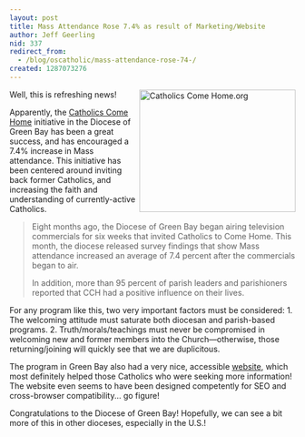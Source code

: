 ```yaml
---
layout: post
title: Mass Attendance Rose 7.4% as result of Marketing/Website
author: Jeff Geerling
nid: 337
redirect_from:
  - /blog/oscatholic/mass-attendance-rose-74-/
created: 1287073276
---
```

<p><a href="http://www.catholicscomehome.org/"><img alt="Catholics Come Home.org" src="http://www.opensourcecatholic.com/sites/opensourcecatholic.com/files/user-uploads/oscatholic/CatholicComeHomeLogoweb.jpg" style="border-top-width: 0px; border-right-width: 0px; border-bottom-width: 0px; border-left-width: 0px; border-top-style: solid; border-right-style: solid; border-bottom-style: solid; border-left-style: solid; float: right; width: 275px; height: 215px; " title="" /></a>Well, this is refreshing news!</p>
<p>Apparently, the <a href="http://www.catholicscomehome.org/">Catholics Come Home</a> initiative in the Diocese of Green Bay has been a great success, and has encouraged a 7.4% increase in Mass attendance. This initiative has been centered around inviting back former Catholics, and increasing the faith and understanding of currently-active Catholics.</p>
<blockquote>
<p>Eight months ago, the Diocese of Green Bay began airing television commercials for six weeks that invited Catholics to Come Home. This month, the diocese released survey findings that show Mass attendance increased an average of 7.4 percent after the commercials began to air.</p>
<p>In addition, more than 95 percent of parish leaders and parishioners reported that CCH had a positive influence on their lives.</p>
</blockquote>
<p>For any program like this, two very important factors must be considered: 1. The welcoming attitude must saturate both diocesan and parish-based programs. 2. Truth/morals/teachings must never be compromised in welcoming new and former members into the Church&mdash;otherwise, those returning/joining will quickly see that we are duplicitous.</p>
<p>The program in Green Bay also had a very nice, accessible <a href="http://www.catholicscomehome.org/">website</a>, which most definitely helped those Catholics who were seeking more information! The website even seems to have been designed competently for SEO and cross-browser compatibility... go figure!</p>
<p>Congratulations to the Diocese of Green Bay! Hopefully, we can see a bit more of this in other dioceses, especially in the U.S.!</p>

